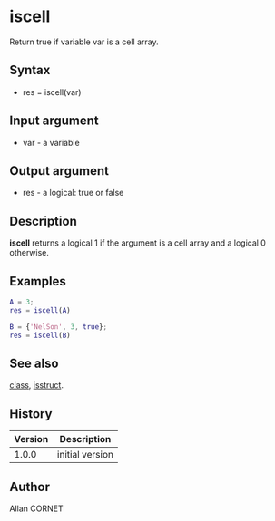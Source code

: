 # iscell

Return true if variable var is a cell array.

## Syntax

- res = iscell(var)

## Input argument

- var - a variable

## Output argument

- res - a logical: true or false

## Description

<b>iscell</b> returns a logical 1 if the argument is a cell array and a logical 0 otherwise.

## Examples

```matlab
A = 3;
res = iscell(A)
```

```matlab
B = {'NelSon', 3, true};
res = iscell(B)
```

## See also

[class](class.md), [isstruct](isstruct.html).

## History

| Version | Description     |
| ------- | --------------- |
| 1.0.0   | initial version |

## Author

Allan CORNET
